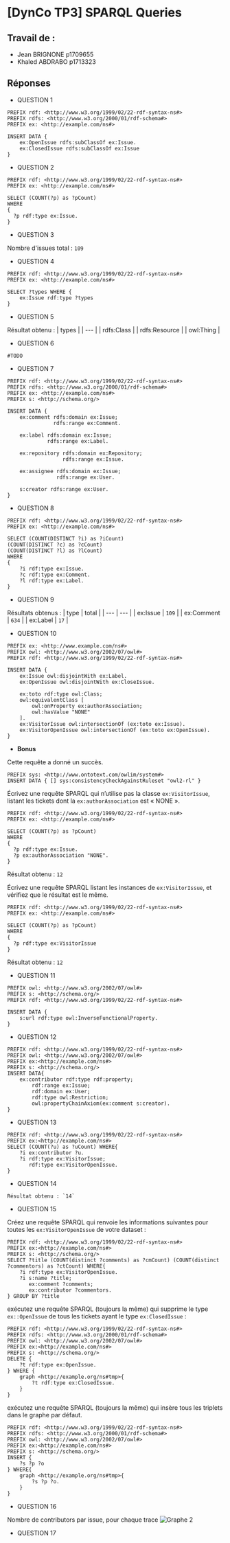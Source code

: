 # [DynCo TP3] SPARQL Queries 

## Travail de :
- Jean BRIGNONE p1709655
- Khaled ABDRABO p1713323 


## Réponses

- QUESTION 1 
```
PREFIX rdf: <http://www.w3.org/1999/02/22-rdf-syntax-ns#>
PREFIX rdfs: <http://www.w3.org/2000/01/rdf-schema#>
PREFIX ex: <http://example.com/ns#>

INSERT DATA {
    ex:OpenIssue rdfs:subClassOf ex:Issue.
	ex:ClosedIssue rdfs:subClassOf ex:Issue
}
```

- QUESTION 2 
```
PREFIX rdf: <http://www.w3.org/1999/02/22-rdf-syntax-ns#>
PREFIX ex: <http://example.com/ns#>

SELECT (COUNT(?p) as ?pCount)
WHERE
{
  ?p rdf:type ex:Issue.
}
```

- QUESTION 3 

Nombre d'issues total : `109`

- QUESTION 4 
```
PREFIX rdf: <http://www.w3.org/1999/02/22-rdf-syntax-ns#>
PREFIX ex: <http://example.com/ns#>

SELECT ?types WHERE {
    ex:Issue rdf:type ?types
}
```

- QUESTION 5 

Résultat obtenu :
| types  | 
| --- | 
| rdfs:Class  |
| rdfs:Resource  | 
| owl:Thing  | 

- QUESTION 6 
```
#TODO
```

- QUESTION 7 
```
PREFIX rdf: <http://www.w3.org/1999/02/22-rdf-syntax-ns#>
PREFIX rdfs: <http://www.w3.org/2000/01/rdf-schema#>
PREFIX ex: <http://example.com/ns#>
PREFIX s: <http://schema.org/>

INSERT DATA {
    ex:comment rdfs:domain ex:Issue;
               rdfs:range ex:Comment.
    
    ex:label rdfs:domain ex:Issue;
             rdfs:range ex:Label.
    
    ex:repository rdfs:domain ex:Repository;
                  rdfs:range ex:Issue.
    
    ex:assignee rdfs:domain ex:Issue;
    			rdfs:range ex:User.
    
    s:creator rdfs:range ex:User.
}
```
 
- QUESTION 8 
```
PREFIX rdf: <http://www.w3.org/1999/02/22-rdf-syntax-ns#>
PREFIX ex: <http://example.com/ns#>

SELECT (COUNT(DISTINCT ?i) as ?iCount)
(COUNT(DISTINCT ?c) as ?cCount) 
(COUNT(DISTINCT ?l) as ?lCount)
WHERE
{
    ?i rdf:type ex:Issue.
    ?c rdf:type ex:Comment.
    ?l rdf:type ex:Label.
}
```
 
- QUESTION 9 

Résultats obtenus :
| type | total | 
| --- | --- | 
| ex:Issue  | `109` |
| ex:Comment  | `634` |
| ex:Label  | `17` |
 
- QUESTION 10 
```
PREFIX ex: <http://www.example.com/ns#>
PREFIX owl: <http://www.w3.org/2002/07/owl#>
PREFIX rdf: <http://www.w3.org/1999/02/22-rdf-syntax-ns#>

INSERT DATA {
    ex:Issue owl:disjointWith ex:Label.
    ex:OpenIssue owl:disjointWith ex:CloseIssue.

    ex:toto rdf:type owl:Class;
    owl:equivalentClass [
    	owl:onProperty ex:authorAssociation;
    	owl:hasValue "NONE"
    ].
    ex:VisitorIssue owl:intersectionOf (ex:toto ex:Issue).
    ex:VisitorOpenIssue owl:intersectionOf (ex:toto ex:OpenIssue).
}
```

- <b>Bonus</b>

Cette requête a donné un succès.
```
PREFIX sys: <http://www.ontotext.com/owlim/system#>
INSERT DATA { [] sys:consistencyCheckAgainstRuleset "owl2-rl" }
```

Écrivez une requête SPARQL qui n’utilise pas la classe `ex:VisitorIssue`, listant les tickets dont la `ex:authorAssociation` est « NONE ».
```
PREFIX rdf: <http://www.w3.org/1999/02/22-rdf-syntax-ns#>
PREFIX ex: <http://example.com/ns#>

SELECT (COUNT(?p) as ?pCount)
WHERE
{
  ?p rdf:type ex:Issue.
  ?p ex:authorAssociation "NONE".
}
```
Résultat obtenu : `12`


Écrivez une requête SPARQL listant les instances de `ex:VisitorIssue`, et vérifiez que le résultat est le même.

```
PREFIX rdf: <http://www.w3.org/1999/02/22-rdf-syntax-ns#>
PREFIX ex: <http://example.com/ns#>

SELECT (COUNT(?p) as ?pCount)
WHERE
{
  ?p rdf:type ex:VisitorIssue
}
```
Résultat obtenu : `12`

 
- QUESTION 11 
```
PREFIX owl: <http://www.w3.org/2002/07/owl#>
PREFIX s: <http://schema.org/>
PREFIX rdf: <http://www.w3.org/1999/02/22-rdf-syntax-ns#>

INSERT DATA {
    s:url rdf:type owl:InverseFunctionalProperty.
}
```
 
- QUESTION 12 
```
PREFIX rdf: <http://www.w3.org/1999/02/22-rdf-syntax-ns#>
PREFIX owl: <http://www.w3.org/2002/07/owl#>
PREFIX ex:<http://example.com/ns#>
PREFIX s: <http://schema.org/>
INSERT DATA{
	ex:contributor rdf:type rdf:property;
		rdf:range ex:Issue;
		rdf:domain ex:User;
		rdf:type owl:Restriction;
		owl:propertyChainAxiom(ex:comment s:creator).
}
```
 
- QUESTION 13 
```
PREFIX rdf: <http://www.w3.org/1999/02/22-rdf-syntax-ns#>
PREFIX ex:<http://example.com/ns#>
SELECT (COUNT(?u) as ?uCount) WHERE{
	?i ex:contributor ?u.
    ?i rdf:type ex:VisitorIssue;
       rdf:type ex:VisitorOpenIssue.
}
```
 
- QUESTION 14 
```
Résultat obtenu : `14`
```
 
- QUESTION 15

Créez une requête SPARQL qui renvoie les informations suivantes pour toutes les `ex:VisitorOpenIssue` de votre dataset :
```
PREFIX rdf: <http://www.w3.org/1999/02/22-rdf-syntax-ns#>
PREFIX ex:<http://example.com/ns#>
PREFIX s: <http://schema.org/>
SELECT ?title (COUNT(distinct ?comments) as ?cmCount) (COUNT(distinct 
?commentors) as ?ctCount) WHERE{
	?i rdf:type ex:VisitorOpenIssue.
    ?i s:name ?title;
       ex:comment ?comments;
       ex:contributor ?commentors.
} GROUP BY ?title
```
exécutez une requête SPARQL (toujours la même) qui supprime le type `ex::OpenIssue` de tous les tickets ayant le type `ex:ClosedIssue` :
```
PREFIX rdf: <http://www.w3.org/1999/02/22-rdf-syntax-ns#>
PREFIX rdfs: <http://www.w3.org/2000/01/rdf-schema#>
PREFIX owl: <http://www.w3.org/2002/07/owl#>
PREFIX ex:<http://example.com/ns#>
PREFIX s: <http://schema.org/>
DELETE {
    ?t rdf:type ex:OpenIssue.
} WHERE {
    graph <http://example.org/ns#tmp>{
        ?t rdf:type ex:ClosedIssue.
    }
}
```
exécutez une requête SPARQL (toujours la même) qui insère tous les triplets dans le graphe par défaut.
```
PREFIX rdf: <http://www.w3.org/1999/02/22-rdf-syntax-ns#>
PREFIX rdfs: <http://www.w3.org/2000/01/rdf-schema#>
PREFIX owl: <http://www.w3.org/2002/07/owl#>
PREFIX ex:<http://example.com/ns#>
PREFIX s: <http://schema.org/>
INSERT {
    ?s ?p ?o
} WHERE{
    graph <http://example.org/ns#tmp>{
        ?s ?p ?o.
    }
}
```
 
- QUESTION 16

Nombre de contributors par issue, pour chaque trace
![Graphe 2](https://forge.univ-lyon1.fr/p1713323/tp-connaissnaces-dynamics/-/blob/main/G2.PNG)

- QUESTION 17
```
```
 
